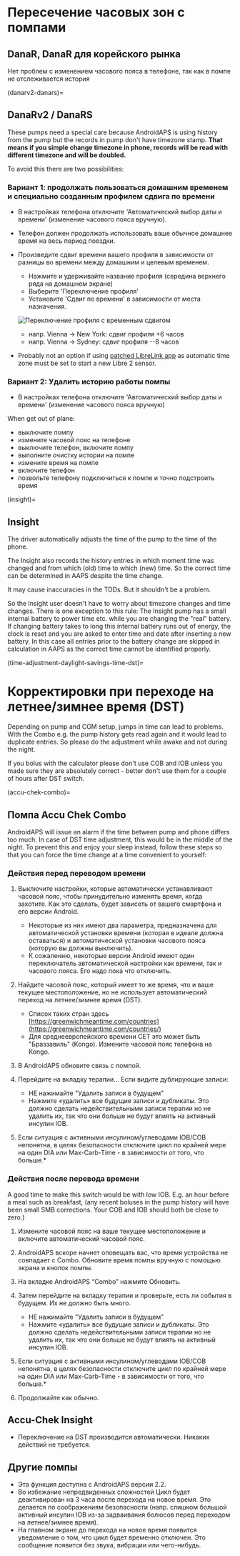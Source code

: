 # Пересечение часовых зон с помпами

## DanaR, DanaR для корейского рынка

Нет проблем с изменением часового пояса в телефоне, так как в помпе не отслеживается история

(danarv2-danars)=

## DanaRv2 / DanaRS

These pumps need a special care because AndroidAPS is using history from the pump but the records in pump don't have timezone stamp. **That means if you simple change timezone in phone, records will be read with different timezone and will be doubled.**

To avoid this there are two possibilities:

### Вариант 1: продолжать пользоваться домашним временем и специально созданным профилем сдвига по времени

* В настройках телефона отключите 'Автоматический выбор даты и времени' (изменение часового пояса вручную).
* Телефон должен продолжать использовать ваше обычное домашнее время на весь период поездки.
* Произведите сдвиг времени вашего профиля в зависимости от разницы во времени между домашним и целевым временем.
   
   * Нажмите и удерживайте название профиля (середина верхнего ряда на домашнем экране)
   * Выберите 'Переключение профиля'
   * Установите 'Сдвиг по времени' в зависимости от места назначения.
   
   ![Переключение профиля с временным сдвигом](../images/ProfileSwitchTimeShift2.png)
   
   * напр. Vienna -> New York: сдвиг профиля +6 часов
   * напр. Vienna -> Sydney: сдвиг профиля --8 часов
* Probably not an option if using [patched LibreLink app](../Hardware/Libre2.md#time-zone-travelling) as automatic time zone must be set to start a new Libre 2 sensor.

### Вариант 2: Удалить историю работы помпы

* В настройках телефона отключите 'Автоматический выбор даты и времени' (изменение часового пояса вручную)

When get out of plane:

* выключите помпу
* измените часовой пояс на телефоне
* выключите телефон, включите помпу
* выполните очистку истории на помпе
* измените время на помпе
* включите телефон
* позвольте телефону подключиться к помпе и точно подстроить время

(insight)=

## Insight

The driver automatically adjusts the time of the pump to the time of the phone.

The Insight also records the history entries in which moment time was changed and from which (old) time to which (new) time. So the correct time can be determined in AAPS despite the time change.

It may cause inaccuracies in the TDDs. But it shouldn't be a problem.

So the Insight user doesn't have to worry about timezone changes and time changes. There is one exception to this rule: The Insight pump has a small internal battery to power time etc. while you are changing the "real" battery. If changing battery takes to long this internal battery runs out of energy, the clock is reset and you are asked to enter time and date after inserting a new battery. In this case all entries prior to the battery change are skipped in calculation in AAPS as the correct time cannot be identified properly.

(time-adjustment-daylight-savings-time-dst)=

# Корректировки при переходе на летнее/зимнее время (DST)

Depending on pump and CGM setup, jumps in time can lead to problems. With the Combo e.g. the pump history gets read again and it would lead to duplicate entries. So please do the adjustment while awake and not during the night.

If you bolus with the calculator please don't use COB and IOB unless you made sure they are absolutely correct - better don't use them for a couple of hours after DST switch.

(accu-chek-combo)=

## Помпа Accu Chek Combo

AndroidAPS will issue an alarm if the time between pump and phone differs too much. In case of DST time adjustment, this would be in the middle of the night. To prevent this and enjoy your sleep instead, follow these steps so that you can force the time change at a time convenient to yourself:

### Действия перед переводом времени

1. Выключите настройки, которые автоматически устанавливают часовой пояс, чтобы принудительно изменять время, когда захотите. Как это сделать, будет зависеть от вашего смартфона и его версии Android.
   
   * Некоторые из них имеют два параметра, предназначена для автоматической установки времени (которая в идеале должна оставаться) и автоматической установки часового пояса (которую вы должны выключить).
   * К сожалению, некоторые версии Android имеют один переключатель автоматической настройки как времени, так и часового пояса. Его надо пока что отключить.

2. Найдите часовой пояс, который имеет то же время, что и ваше текущее местоположение, но не использует автоматический переход на летнее/зимнее время (DST).
   
   * Список таких стран здесь [https://greenwichmeantime.com/countries](https://greenwichmeantime.com/countries/)
   * Для среднеевропейского времени CET это может быть "Браззавиль" (Kongo). Измените часовой пояс телефона на Kongo.

3. В AndroidAPS обновите связь с помпой.

4. Перейдите на вкладку терапии... Если видите дублирующие записи:
   
   * НЕ нажимайте "Удалить записи в будущем"
   * Нажмите «удалить» все будущие записи и дубликаты. Это должно сделать недействительными записи терапии но не удалить их, так что они больше не будут влиять на активный инсулин IOB.

5. Если ситуация с активными инсулином/углеводами IOB/COB непонятна, в целях безопасности отключите цикл по крайней мере на один DIA или Max-Carb-Time - в зависимости от того, что больше.*

### Действия после перевода времени

A good time to make this switch would be with low IOB. E.g. an hour before a meal such as breakfast, (any recent boluses in the pump history will have been small SMB corrections. Your COB and IOB should both be close to zero.)

1. Измените часовой пояс на ваше текущее местоположение и включите автоматический часовой пояс.
2. AndroidAPS вскоре начнет оповещать вас, что время устройства не совпадает с Combo. Обновите время помпы вручную с помощью экрана и кнопок помпы.
3. На вкладке AndroidAPS “Combo” нажмите Обновить.
4. Затем перейдите на вкладку терапии и проверьте, есть ли события в будущем. Их не должно быть много.
   
   * НЕ нажимайте "Удалить записи в будущем"
   * Нажмите «удалить» все будущие записи и дубликаты. Это должно сделать недействительными записи терапии но не удалить их, так что они больше не будут влиять на активный инсулин IOB.

5. Если ситуация с активными инсулином/углеводами IOB/COB непонятна, в целях безопасности отключите цикл по крайней мере на один DIA или Max-Carb-Time - в зависимости от того, что больше.*

6. Продолжайте как обычно.

## Accu-Chek Insight

* Переключение на DST производится автоматически. Никаких действий не требуется.

## Другие помпы

* Эта функция доступна с AndroidAPS версии 2.2.
* Во избежание непредвиденных сложностей Цикл будет деактивирован на 3 часа после перехода на новое время. Это делается по соображениям безопасности (напр. слишком большой активный инсулин IOB из-за задваивания болюсов перед переходом на летнее/зимнее время).
* На главном экране до перехода на новое время появится уведомление о том, что цикл будет временно отключен. Это сообщение появится без звука, вибрации или чего-нибудь.